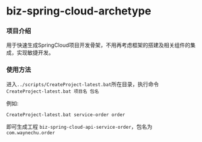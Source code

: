 # biz-spring-cloud-archetype

### 项目介绍

用于快速生成SpringCloud项目开发骨架，不用再考虑框架的搭建及相关组件的集成，实现敏捷开发。

### 使用方法

进入`../scripts/CreateProject-latest.bat`所在目录，执行命令 `CreateProject-latest.bat 项目名 包名`

例如:

```shell
CreateProject-latest.bat service-order order
```

即可生成工程 `biz-spring-cloud-api-service-order`，包名为 `com.waynechu.order`